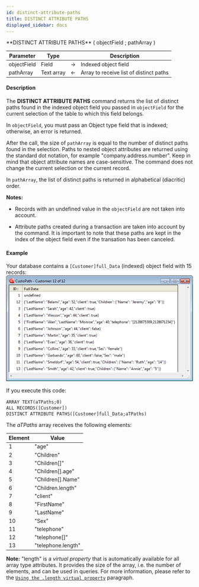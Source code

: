 ```yaml
---
id: distinct-attribute-paths
title: DISTINCT ATTRIBUTE PATHS
displayed_sidebar: docs
---
```



<!-- REF #_command_.DISTINCT ATTRIBUTE PATHS.Syntax-->**DISTINCT ATTRIBUTE PATHS** ( objectField ; pathArray )<!-- END REF-->


<!-- REF #_command_.DISTINCT ATTRIBUTE PATHS.Params -->
|Parameter|Type||Description|
|---------|--- |:---:|------|
|objectField|Field|->|Indexed object field|
|pathArray|Text array|<-|Array to receive list of distinct paths|
<!-- END REF -->


#### Description




The **DISTINCT ATTRIBUTE PATHS** command returns the list of distinct paths found in the indexed object field you passed in `objectField` for the current selection of the table to which this field belongs.

In `objectField`, you must pass an Object type field that is indexed; otherwise, an error is returned. 

After the call, the size of `pathArray` is equal to the number of distinct paths found in the selection. Paths to nested object attributes are returned using the standard dot notation, for example "company.address.number". Keep in mind that object attribute names are case-sensitive. The command does not change the current selection or the current record. 

 In `pathArray`, the list of distinct paths is returned in alphabetical (diacritic) order. 

**Notes:** 

* Records with an undefined value in the `objectField` are not taken into account.  

* Attribute paths created during a transaction are taken into account by the command. It is important to note that these paths are kept in the index of the object field even if the transation has been canceled.


#### Example


Your database contains a `[Customer]full_Data` (indexed) object field with 15 records: ![](img/2897927/pict2897927.en.png)

If you execute this code:


```4d
ARRAY TEXT(aTPaths;0)
ALL RECORDS([Customer])
DISTINCT ATTRIBUTE PATHS([Customer]full_Data;aTPaths)
```

The *aTPaths* array receives the following elements:

| Element | Value            |
|---------|------------------|
| 1       | "age"              |
| 2       | "Children"         |
| 3       | "Children[]"       |
| 4       | "Children[].age"   |
| 5       | "Children[].Name"  |
| 6       | "Children.length"  |
| 7       | "client"           |
| 8       | "FirstName"        |
| 9       | "LastName"         |
| 10      | "Sex"              |
| 11      | "telephone"        |
| 12      | "telephone[]"      |
| 13      | "telephone.length" |

**Note:** "length" is a *virtual property* that is automatically available for all array type attributes. It provides the size of the array, i.e. the number of elements, and can be used in queries. For more information, please refer to the [`Using the .length virtual property`](distinct-attribute-values.md) paragraph. 



